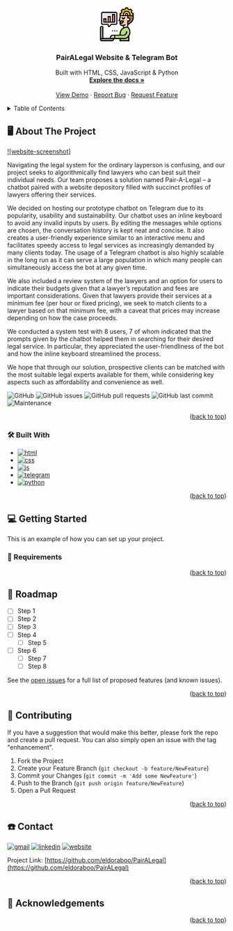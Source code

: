 <div id="top"></div>

<!-- PROJECT LOGO -->
<br />
<div align="center">
  <a href="https://github.com/eldoraboo/PairALegal">
    <img src="images/logo.png" alt="Logo" width="80" height="80">
  </a>

<h3 align="center">PairALegal Website & Telegram Bot</h3>

  <p align="center">
    Built with HTML, CSS, JavaScript & Python
    <br />
    <a href="https://github.com/eldoraboo/PairALegal"><strong>Explore the docs »</strong></a>
    <br />
    <br />
    <a href="https://github.com/eldoraboo/PairALegal">View Demo</a>
    ·
    <a href="https://github.com/eldoraboo/PairALegal/issues">Report Bug</a>
    ·
    <a href="https://github.com/eldoraboo/PairALegal/issues">Request Feature</a>
  </p>
</div>



<!-- TABLE OF CONTENTS -->
<details>
  <summary>Table of Contents</summary>
  <ol>
    <li>
      <a href="#desktop_computer-about-the-project">About The Project</a>
      <ul>
        <li><a href="#hammer_and_wrench-built-with">Built With</a></li>
      </ul>
    </li>
    <li>
      <a href="#computer-getting-started">Getting Started</a>
      <ul>
        <li><a href="#book-requirements">Requirements</a></li>
      </ul>
    </li>
    <li><a href="#car-roadmap">Roadmap</a></li>
    <li><a href="#busts_in_silhouette-contributing">Contributing</a></li>
    <li><a href="#phone-contact">Contact</a></li>
    <li><a href="#toolbox-acknowledgements">Acknowledgements</a></li>
  </ol>
</details>



<!-- ABOUT THE PROJECT -->
## :desktop_computer: About The Project

[![website-screenshot]](https://eldoraboo.github.io/PairALegal/)

Navigating the legal system for the ordinary layperson is confusing, and our project seeks to algorithmically find lawyers who can best suit their individual needs. Our team proposes a solution named Pair-A-Legal – a chatbot paired with a website depository filled with succinct profiles of lawyers offering their services.

We decided on hosting our prototype chatbot on Telegram due to its popularity, usability and sustainability. Our chatbot uses an inline keyboard to avoid any invalid inputs by users. By editing the messages while options are chosen, the conversation history is kept neat and concise. It also creates a user-friendly experience similar to an interactive menu and facilitates speedy access to legal services as increasingly demanded by many clients today. The usage of a Telegram chatbot is also highly scalable in the long run as it can serve a large population in which many people can simultaneously access the bot at any given time.

We also included a review system of the lawyers and an option for users to indicate their budgets given that a lawyer’s reputation and fees are important considerations. Given that lawyers provide their services at a minimum fee (per hour or fixed pricing), we seek to match clients to a lawyer based on that minimum fee, with a caveat that prices may increase depending on how the case proceeds.

We conducted a system test with 8 users, 7 of whom indicated that the prompts given by the chatbot helped them in searching for their desired legal service. In particular, they appreciated the user-friendliness of the bot and how the inline keyboard streamlined the process.

We hope that through our solution, prospective clients can be matched with the most suitable legal experts available for them, while considering key aspects such as affordability and convenience as well.

![GitHub](https://img.shields.io/github/license/eldoraboo/PairALegal?style=for-the-badge) ![GitHub issues](https://img.shields.io/github/issues/eldoraboo/PairALegal?style=for-the-badge) ![GitHub pull requests](https://img.shields.io/github/issues-pr/PairALegal/auto-labeling?style=for-the-badge) ![GitHub last commit](https://img.shields.io/github/last-commit/PairALegal/auto-labeling?style=for-the-badge) ![Maintenance](https://img.shields.io/maintenance/no/2022?style=for-the-badge)


<p align="right">(<a href="#top">back to top</a>)</p>



### 	:hammer_and_wrench: Built With

* [![html]][html-url]
* [![css]][css-url]
* [![js]][js-url]
* [![telegram]][telegram-url]
* [![python]][python-url]

<p align="right">(<a href="#top">back to top</a>)</p>



<!-- GETTING STARTED -->
## :computer: Getting Started

This is an example of how you can set up your project.

### :book: Requirements


<p align="right">(<a href="#top">back to top</a>)</p>


<!-- ROADMAP -->
## :car: Roadmap

- [ ] Step 1
- [ ] Step 2
- [ ] Step 3
- [ ] Step 4
    - [ ] Step 5
- [ ] Step 6
    - [ ] Step 7
    - [ ] Step 8

See the [open issues](https://github.com/eldoraboo/PairALegal/issues) for a full list of proposed features (and known issues).

<p align="right">(<a href="#top">back to top</a>)</p>



<!-- CONTRIBUTING -->
## :busts_in_silhouette: Contributing

If you have a suggestion that would make this better, please fork the repo and create a pull request. You can also simply open an issue with the tag "enhancement".

1. Fork the Project
2. Create your Feature Branch (`git checkout -b feature/NewFeature`)
3. Commit your Changes (`git commit -m 'Add some NewFeature'`)
4. Push to the Branch (`git push origin feature/NewFeature`)
5. Open a Pull Request

<p align="right">(<a href="#top">back to top</a>)</p>



<!-- CONTACT -->
## :phone: Contact

[![gmail]][gmail-url] [![linkedin]][linkedin-url] [![website]][website-url]

Project Link: [https://github.com/eldoraboo/PairALegal](https://github.com/eldoraboo/PairALegal) 

<p align="right">(<a href="#top">back to top</a>)</p>



<!-- ACKNOWLEDGEMENTS -->
## :toolbox: Acknowledgements

<!-- * [text](link) -->

<p align="right">(<a href="#top">back to top</a>)</p>


<!-- MARKDOWN LINKS & IMAGES -->
<!-- https://www.markdownguide.org/basic-syntax/#reference-style-links -->
[gcp]: https://img.shields.io/badge/Google_Cloud_Platform-4285F4?style=for-the-badge&logo=google-cloud&logoColor=white
[gcp-url]: https://cloud.google.com/gcp
[python]: https://img.shields.io/badge/Python-3.9-14354C?style=for-the-badge&logo=python&logoColor=white
[python-url]: https://www.python.org/downloads/release/python-390/
[linkedin]: https://img.shields.io/badge/LinkedIn-0077B5?style=for-the-badge&logo=linkedin&logoColor=white
[linkedin-url]: https://www.linkedin.com/in/eldoraboo/
[gmail]: https://img.shields.io/badge/Gmail-D14836?style=for-the-badge&logo=gmail&logoColor=white
[gmail-url]: mailto:eldoraboo.mby@gmail.com
[website]: https://img.shields.io/badge/website-FF69B4?style=for-the-badge&logo=About.me&logoColor=white
[website-url]: https://eldoraboo.github.io/
[html]: https://img.shields.io/badge/HTML5-E34F26?style=for-the-badge&logo=html5&logoColor=white
[html-url]: https://html.spec.whatwg.org/
[css]: https://img.shields.io/badge/CSS3-1572B6?style=for-the-badge&logo=css3&logoColor=white
[css-url]: https://www.w3.org/Style/CSS/Overview.en.html
[js]: https://img.shields.io/badge/JavaScript-F7DF1E?style=for-the-badge&logo=javascript&logoColor=black
[js-url]: https://www.javascript.com/
[telegram]: https://img.shields.io/badge/Telegram-2CA5E0?style=for-the-badge&logo=telegram&logoColor=white
[telegram-url]: https://core.telegram.org/